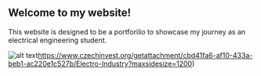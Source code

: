 
## Welcome to my website!

This website is designed to be a portforilio to showcase my journey as an electrical engineering student.

![alt text](http://url/to/img.png)https://www.czechinvest.org/getattachment/cbd41fa6-af10-433a-beb1-ac220e1c527b/Electro-Industry?maxsidesize=1200)
